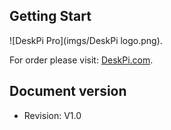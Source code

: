 ## Getting Start  
![DeskPi Pro](imgs/DeskPi logo.png).

For order please visit: [DeskPi.com](https://www.deskpi.com/).

## Document version
* Revision: V1.0
